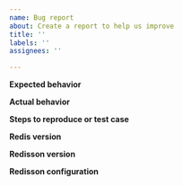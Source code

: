```yaml
---
name: Bug report
about: Create a report to help us improve
title: ''
labels: ''
assignees: ''

---
```


<!--
Upgrade to Redisson PRO https://redisson.pro with advanced features.
-->

**Expected behavior**

**Actual behavior**

**Steps to reproduce or test case**

**Redis version**

**Redisson version**

**Redisson configuration**
